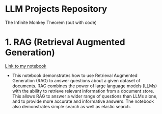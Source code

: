 # LLM Projects Repository 
The Infinite Monkey Theorem (but with code)

# 1. RAG (Retrieval Augmented Generation)
[Link to my notebook](https://github.com/harriliu/LLM/blob/main/llm_projects/rag.ipynb)
- This notebook demonstrates how to use Retrieval Augmented Generation (RAG) to answer questions about a given dataset of documents. RAG combines the power of large language models (LLMs) with the ability to retrieve relevant information from a document store. This allows RAG to answer a wider range of questions than LLMs alone, and to provide more accurate and informative answers. The notebook also demonstrates simple search as well as elastic search.

